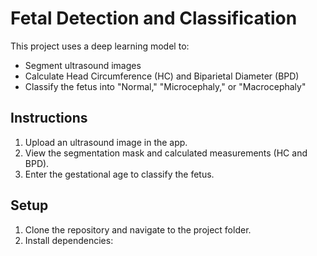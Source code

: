 # Fetal Detection and Classification

This project uses a deep learning model to:
- Segment ultrasound images
- Calculate Head Circumference (HC) and Biparietal Diameter (BPD)
- Classify the fetus into "Normal," "Microcephaly," or "Macrocephaly"

## Instructions

1. Upload an ultrasound image in the app.
2. View the segmentation mask and calculated measurements (HC and BPD).
3. Enter the gestational age to classify the fetus.

## Setup

1. Clone the repository and navigate to the project folder.
2. Install dependencies:
